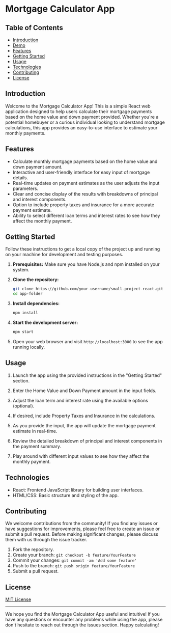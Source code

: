 # Mortgage Calculator App



## Table of Contents

- [Introduction](#introduction)
- [Demo](#demo)
- [Features](#features)
- [Getting Started](#getting-started)
- [Usage](#usage)
- [Technologies](#technologies)
- [Contributing](#contributing)
- [License](#license)

## Introduction

Welcome to the Mortgage Calculator App! This is a simple React web application designed to help users calculate their mortgage payments based on the home value and down payment provided. Whether you're a potential homebuyer or a curious individual looking to understand mortgage calculations, this app provides an easy-to-use interface to estimate your monthly payments.


## Features

- Calculate monthly mortgage payments based on the home value and down payment amount.
- Interactive and user-friendly interface for easy input of mortgage details.
- Real-time updates on payment estimates as the user adjusts the input parameters.
- Clear and concise display of the results with breakdowns of principal and interest components.
- Option to include property taxes and insurance for a more accurate payment estimate.
- Ability to select different loan terms and interest rates to see how they affect the monthly payment.

## Getting Started

Follow these instructions to get a local copy of the project up and running on your machine for development and testing purposes.

1. **Prerequisites:** Make sure you have Node.js and npm installed on your system.

2. **Clone the repository:**

   ```bash
   git clone https://github.com/your-username/small-project-react.git
   cd app-folder
   ```

3. **Install dependencies:**

   ```bash
   npm install
   ```

4. **Start the development server:**

   ```bash
   npm start
   ```

5. Open your web browser and visit `http://localhost:3000` to see the app running locally.

## Usage

1. Launch the app using the provided instructions in the "Getting Started" section.

2. Enter the Home Value and Down Payment amount in the input fields.

3. Adjust the loan term and interest rate using the available options (optional).

4. If desired, include Property Taxes and Insurance in the calculations.

5. As you provide the input, the app will update the mortgage payment estimate in real-time.

6. Review the detailed breakdown of principal and interest components in the payment summary.

7. Play around with different input values to see how they affect the monthly payment.

## Technologies

- React: Frontend JavaScript library for building user interfaces.
- HTML/CSS: Basic structure and styling of the app.


## Contributing

We welcome contributions from the community! If you find any issues or have suggestions for improvements, please feel free to create an issue or submit a pull request. Before making significant changes, please discuss them with us through the issue tracker.

1. Fork the repository.
2. Create your branch: `git checkout -b feature/YourFeature`
3. Commit your changes: `git commit -am 'Add some feature'`
4. Push to the branch: `git push origin feature/YourFeature`
5. Submit a pull request.

## License

[MIT License](LICENSE)

---

We hope you find the Mortgage Calculator App useful and intuitive! If you have any questions or encounter any problems while using the app, please don't hesitate to reach out through the issues section. Happy calculating!
